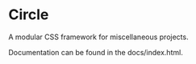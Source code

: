 # Circle
A modular CSS framework for miscellaneous projects.

Documentation can be found in the docs/index.html.
